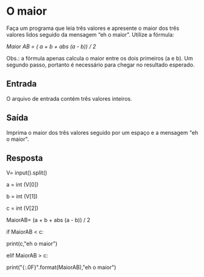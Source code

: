 # O maior

Faça um programa que leia três valores e apresente o maior dos três valores lidos seguido da mensagem “eh o maior”. Utilize a fórmula:

*Maior AB = ( a + b + abs (a - b)) / 2*

Obs.: a fórmula apenas calcula o maior entre os dois primeiros (a e b). Um segundo passo, portanto é necessário para chegar no resultado esperado.

## Entrada

O arquivo de entrada contém três valores inteiros.

## Saída

Imprima o maior dos três valores seguido por um espaço e a mensagem "eh o maior".

## Resposta

V= input().split()

a = int (V[0])

b = int (V[1])

c = int (V[2])

MaiorAB= (a + b + abs (a - b)) / 2

if MaiorAB < c:

  print(c,"eh o maior")

elif MaiorAB > c:

  print("{:.0F}".format(MaiorAB),"eh o maior")